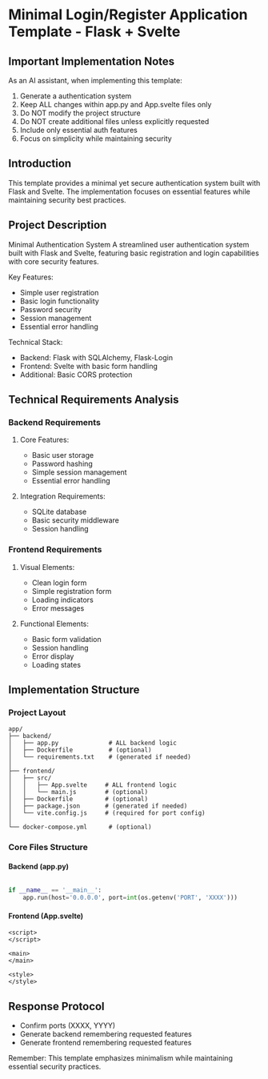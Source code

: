 # Minimal Login/Register Application Template - Flask + Svelte

## Important Implementation Notes

As an AI assistant, when implementing this template:

1. Generate a authentication system
2. Keep ALL changes within app.py and App.svelte files only
3. Do NOT modify the project structure
4. Do NOT create additional files unless explicitly requested
5. Include only essential auth features
6. Focus on simplicity while maintaining security

## Introduction

This template provides a minimal yet secure authentication system built with
Flask and Svelte. The implementation focuses on essential features while
maintaining security best practices.

## Project Description

Minimal Authentication System A streamlined user authentication system built
with Flask and Svelte, featuring basic registration and login capabilities with
core security features.

Key Features:

- Simple user registration
- Basic login functionality
- Password security
- Session management
- Essential error handling

Technical Stack:

- Backend: Flask with SQLAlchemy, Flask-Login
- Frontend: Svelte with basic form handling
- Additional: Basic CORS protection

## Technical Requirements Analysis

### Backend Requirements

1. Core Features:
   - Basic user storage
   - Password hashing
   - Simple session management
   - Essential error handling

2. Integration Requirements:
   - SQLite database
   - Basic security middleware
   - Session handling

### Frontend Requirements

1. Visual Elements:
   - Clean login form
   - Simple registration form
   - Loading indicators
   - Error messages

2. Functional Elements:
   - Basic form validation
   - Session handling
   - Error display
   - Loading states

## Implementation Structure

### Project Layout

```plaintext
app/
├── backend/
│   ├── app.py              # ALL backend logic
│   ├── Dockerfile          # (optional)
│   └── requirements.txt    # (generated if needed)
│
├── frontend/
│   ├── src/
│   │   ├── App.svelte     # ALL frontend logic
│   │   └── main.js        # (optional)
│   ├── Dockerfile         # (optional)
│   ├── package.json       # (generated if needed)
│   └── vite.config.js     # (required for port config)
│
└── docker-compose.yml      # (optional)
```

### Core Files Structure

#### Backend (app.py)

```python

if __name__ == '__main__':
    app.run(host='0.0.0.0', port=int(os.getenv('PORT', 'XXXX')))
```

#### Frontend (App.svelte)

```svelte
<script>
</script>

<main>
</main>

<style>
</style>
```
## Response Protocol
- Confirm ports (XXXX, YYYY)
- Generate backend remembering requested features
- Generate frontend remembering requested features


Remember: This template emphasizes minimalism while maintaining essential
security practices.
